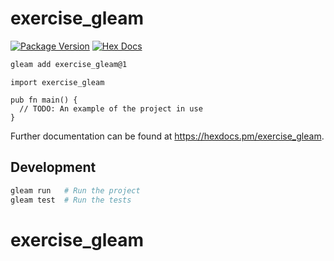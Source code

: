 # exercise_gleam

[![Package Version](https://img.shields.io/hexpm/v/exercise_gleam)](https://hex.pm/packages/exercise_gleam)
[![Hex Docs](https://img.shields.io/badge/hex-docs-ffaff3)](https://hexdocs.pm/exercise_gleam/)

```sh
gleam add exercise_gleam@1
```
```gleam
import exercise_gleam

pub fn main() {
  // TODO: An example of the project in use
}
```

Further documentation can be found at <https://hexdocs.pm/exercise_gleam>.

## Development

```sh
gleam run   # Run the project
gleam test  # Run the tests
```
# exercise_gleam
